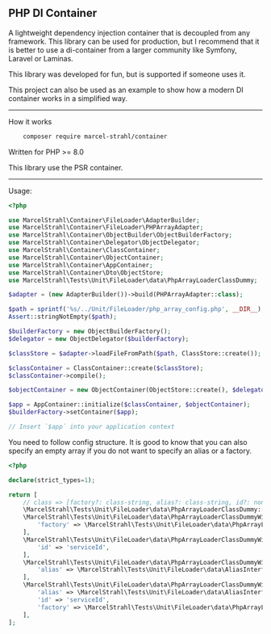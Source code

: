PHP DI Container
----------------

A lightweight dependency injection container that is decoupled from any framework.
This library can be used for production, but I recommend that it is better to use a di-container from a larger community like Symfony, Laravel or Laminas.

This library was developed for fun, but is supported if someone uses it.

This project can also be used as an example to show how a modern DI container works in a simplified way.

---------------

How it works

```bash
    composer require marcel-strahl/container
```

Written for PHP >= 8.0

This library use the PSR container.

--------------

Usage:

```php
<?php

use MarcelStrahl\Container\FileLoader\AdapterBuilder;
use MarcelStrahl\Container\FileLoader\PHPArrayAdapter;
use MarcelStrahl\Container\ObjectBuilder\ObjectBuilderFactory;
use MarcelStrahl\Container\Delegator\ObjectDelegator;
use MarcelStrahl\Container\ClassContainer;
use MarcelStrahl\Container\ObjectContainer;
use MarcelStrahl\Container\AppContainer;
use MarcelStrahl\Container\Dto\ObjectStore;
use MarcelStrahl\Tests\Unit\FileLoader\data\PhpArrayLoaderClassDummy;

$adapter = (new AdapterBuilder())->build(PHPArrayAdapter::class);

$path = sprintf('%s/../Unit/FileLoader/php_array_config.php', __DIR__);
Assert::stringNotEmpty($path);

$builderFactory = new ObjectBuilderFactory();
$delegator = new ObjectDelegator($builderFactory);

$classStore = $adapter->loadFileFromPath($path, ClassStore::create());

$classContainer = ClassContainer::create($classStore);
$classContainer->compile();

$objectContainer = new ObjectContainer(ObjectStore::create(), $delegator);

$app = AppContainer::initialize($classContainer, $objectContainer);
$builderFactory->setContainer($app);

// Insert `$app` into your application context
```

You need to follow config structure. It is good to know that you can also specify an empty array 
if you do not want to specify an alias or a factory.

```php
<?php

declare(strict_types=1);

return [
    // class => [factory?: class-string, alias?: class-string, id?: non-empty-string]
    \MarcelStrahl\Tests\Unit\FileLoader\data\PhpArrayLoaderClassDummy::class => [],
    \MarcelStrahl\Tests\Unit\FileLoader\data\PhpArrayLoaderClassDummyWithFactory::class => [
        'factory' => \MarcelStrahl\Tests\Unit\FileLoader\data\PhpArrayLoaderClassDummyWithFactory\Factory::class,
    ],
    \MarcelStrahl\Tests\Unit\FileLoader\data\PhpArrayLoaderClassDummyWithServiceId::class => [
        'id' => 'serviceId',
    ],
    \MarcelStrahl\Tests\Unit\FileLoader\data\PhpArrayLoaderClassDummyWithAlias::class => [
        'alias' => \MarcelStrahl\Tests\Unit\FileLoader\data\AliasInterface::class,
    ],
    \MarcelStrahl\Tests\Unit\FileLoader\data\PhpArrayLoaderClassDummyWithFactory::class => [
        'alias' => \MarcelStrahl\Tests\Unit\FileLoader\data\AliasInterface::class,
        'id' => 'serviceId',
        'factory' => \MarcelStrahl\Tests\Unit\FileLoader\data\PhpArrayLoaderClassDummyWithFactory\Factory::class,
    ],
];
```

